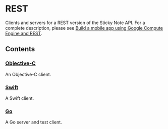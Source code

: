 # REST

Clients and servers for a REST version of the Sticky Note API.
For a complete description, please see
[Build a mobile app using Google Compute Engine and REST](https://cloud.google.com/solutions/mobile/mobile-compute-engine-rest).

## Contents

### [Objective-C](Objective-C)

An Objective-C client.

### [Swift](Swift)

A Swift client.

### [Go](Go)

A Go server and test client.


